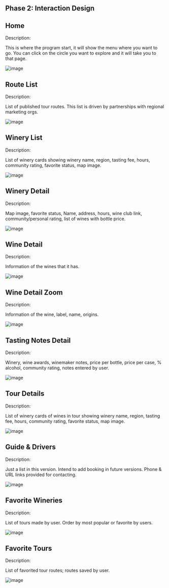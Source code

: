 ## Phase 2: Interaction Design
## Home 

Description: 

This is where the program start, it will show the menu where you want to go.
You can click on the circle you want to explore and it will take you to that page.

![image](https://user-images.githubusercontent.com/54680219/115648655-ac2afa00-a2da-11eb-8d00-8c3a5b520330.png?)

## Route List

Description: 

List of published tour routes. This list is driven by partnerships with regional marketing orgs.

![image](https://user-images.githubusercontent.com/54680219/115648731-d086d680-a2da-11eb-88bc-5941de09fa71.png?)


## Winery List

Description: 

List of winery cards showing winery name, region, tasting fee, hours, community rating, favorite status, map image.

![image](https://user-images.githubusercontent.com/54680219/115646922-db8c3780-a2d7-11eb-96de-125b287015db.png?)

## Winery Detail

Description: 

Map image, favorite status, Name, address, hours, wine club link, community/personal rating, list of wines with bottle price.

![image](https://user-images.githubusercontent.com/54680219/115641983-f6a67980-a2ce-11eb-94cf-c0d69fb7715e.png?)

## Wine Detail

Description: 

Information of the wines that it has. 

![image](https://user-images.githubusercontent.com/54680219/115649110-8e11c980-a2db-11eb-82b2-22b0660566cc.png?)

## Wine Detail Zoom

Description: 

Information of the wine, label, name, origins. 

![image](https://user-images.githubusercontent.com/54680219/115652307-e21fac80-a2e1-11eb-9371-5dd40a94625c.png?)



## Tasting Notes Detail

Description:

Winery, wine awards, winemaker notes, price per bottle, price per case, % alcohol, community rating, notes entered by user.

![image](https://user-images.githubusercontent.com/54680219/115646242-aa5f3780-a2d6-11eb-8a68-5b99f7779d9b.png?)

## Tour Details

Description:

List of winery cards of wines in tour showing winery name, region, tasting fee, hours, community rating, favorite status, map image.

![image](https://user-images.githubusercontent.com/54680219/115646829-b7c8f180-a2d7-11eb-9054-b4f5e3a2a3c0.png?)

## Guide & Drivers

Description:

Just a list in this version. Intend to add booking in future versions. Phone & URL links provided for contacting.

![image](https://user-images.githubusercontent.com/54680219/115648575-86055a00-a2da-11eb-9713-33f86e3cdb24.png?)

## Favorite Wineries

Description:

List of tours made by user. Order by most popular or favorite by users.

![image](https://user-images.githubusercontent.com/54680219/115649373-06788a80-a2dc-11eb-8011-ee412ac8ed6b.png?)

## Favorite Tours

Description: 

List of favorited tour routes; routes saved by user.

![image](https://user-images.githubusercontent.com/54680219/115648437-48a0cc80-a2da-11eb-92a6-5cf2da1fc960.png?)
